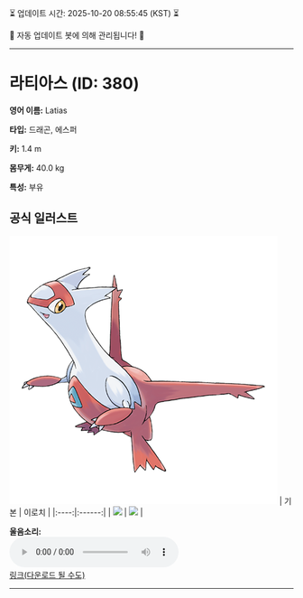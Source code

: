 
⏳ 업데이트 시간: 2025-10-20 08:55:45 (KST) ⏳

🤖 자동 업데이트 봇에 의해 관리됩니다! 🤖

---

# 라티아스 (ID: 380)
**영어 이름:** Latias

**타입:** 드래곤, 에스퍼

**키:** 1.4 m

**몸무게:** 40.0 kg

**특성:** 부유

## 공식 일러스트
![](https://raw.githubusercontent.com/PokeAPI/sprites/master/sprites/pokemon/other/official-artwork/380.png)
| 기본 | 이로치 |
|:----:|:------:|
| <img src="http://play.pokemonshowdown.com/sprites/ani/latias.gif" width="200"> | <img src="http://play.pokemonshowdown.com/sprites/ani-shiny/latias.gif" width="200"> |

**울음소리:**<br><audio controls src="https://raw.githubusercontent.com/PokeAPI/cries/main/cries/pokemon/latest/380.ogg"></audio><br> [링크(다운로드 될 수도)](https://raw.githubusercontent.com/PokeAPI/cries/main/cries/pokemon/latest/380.ogg)


---
